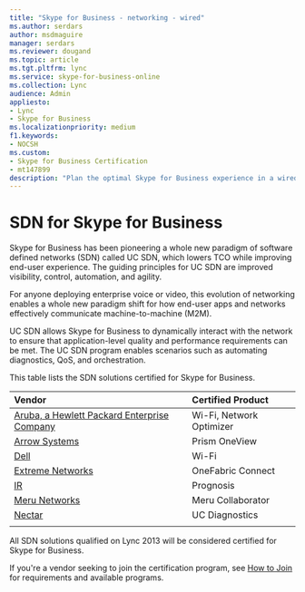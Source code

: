 ```yaml
---
title: "Skype for Business - networking - wired"
ms.author: serdars
author: msdmaguire
manager: serdars
ms.reviewer: dougand
ms.topic: article
ms.tgt.pltfrm: lync
ms.service: skype-for-business-online
ms.collection: Lync
audience: Admin
appliesto:
- Lync
- Skype for Business 
ms.localizationpriority: medium
f1.keywords:
- NOCSH
ms.custom:
- Skype for Business Certification
- mt147899
description: "Plan the optimal Skype for Business experience in a wired world."
---
```


# SDN for Skype for Business 
Skype for Business has been pioneering a whole new paradigm of software defined networks (SDN) called UC SDN, which lowers TCO while improving end-user experience. The guiding principles for UC SDN are improved visibility, control, automation, and agility.

For anyone deploying enterprise voice or video, this evolution of networking enables a whole new paradigm shift for how end-user apps and networks effectively communicate machine-to-machine (M2M).

UC SDN allows Skype for Business to dynamically interact with the network to ensure that application-level quality and performance requirements can be met. The UC SDN program enables scenarios such as automating diagnostics, QoS, and orchestration.

This table lists the SDN solutions certified for Skype for Business.


| Vendor  | Certified Product  |
|:---------|:---------|
| [Aruba, a Hewlett Packard Enterprise Company](https://www.arubanetworks.com/) |  Wi-Fi, Network Optimizer  |
|[Arrow Systems](http://www.arrowsi.com/) | Prism OneView |
|[Dell](https://www.dell.com/us/business/p/w-series-airwave/pd) |Wi-Fi |
|[Extreme Networks](https://www.extremenetworks.com/) |  OneFabric Connect |
|[IR](http://ir.com/) |Prognosis|
|[Meru Networks](http://www.merunetworks.com/Products/Software/Meru-Center.html) |Meru Collaborator |
|[Nectar](http://nectarcorp.com/)  |   UC Diagnostics      |
|     |         |


All SDN solutions qualified on Lync 2013 will be considered certified for Skype for Business.

If you're a vendor seeking to join the certification program, see [How to Join](how-to-join.md) for requirements and available programs.
